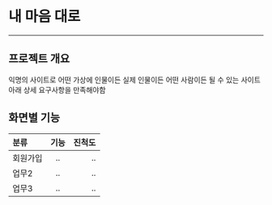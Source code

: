 # 내 마음 대로
--------------------

## 프로젝트 개요
익명의 사이트로 어떤 가상에 인물이든 실제 인물이든 어떤 사람이든 될 수 있는 사이트
아래 상세 요구사항을 만족해야함


## 화면별 기능

| 분류  | 기능 | 진척도         |
| :------------ | :-----------: | -------------------: |
| 회원가입    | ..          | .. |
| 업무2    | ..      | ..           |
| 업무3     | ..  |..|
